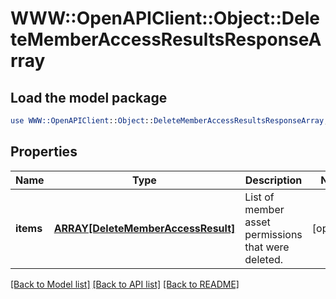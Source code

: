 # WWW::OpenAPIClient::Object::DeleteMemberAccessResultsResponseArray

## Load the model package
```perl
use WWW::OpenAPIClient::Object::DeleteMemberAccessResultsResponseArray;
```

## Properties
Name | Type | Description | Notes
------------ | ------------- | ------------- | -------------
**items** | [**ARRAY[DeleteMemberAccessResult]**](DeleteMemberAccessResult.md) | List of member asset permissions that were deleted. | [optional] 

[[Back to Model list]](../README.md#documentation-for-models) [[Back to API list]](../README.md#documentation-for-api-endpoints) [[Back to README]](../README.md)


